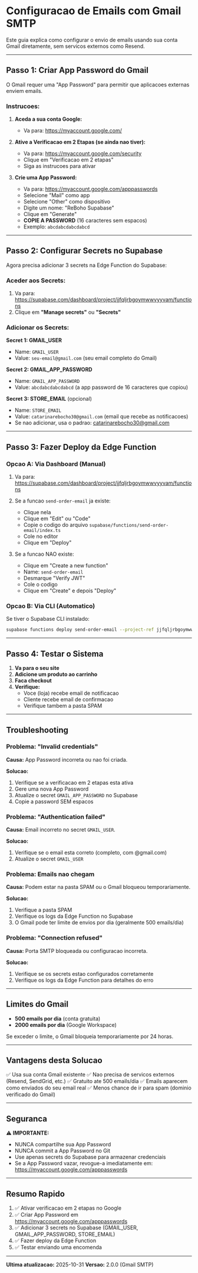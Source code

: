 # Configuracao de Emails com Gmail SMTP

Este guia explica como configurar o envio de emails usando sua conta Gmail diretamente, sem servicos externos como Resend.

---

## Passo 1: Criar App Password do Gmail

O Gmail requer uma "App Password" para permitir que aplicacoes externas enviem emails.

### Instrucoes:

1. **Aceda a sua conta Google:**
   - Va para: https://myaccount.google.com/

2. **Ative a Verificacao em 2 Etapas (se ainda nao tiver):**
   - Va para: https://myaccount.google.com/security
   - Clique em "Verificacao em 2 etapas"
   - Siga as instrucoes para ativar

3. **Crie uma App Password:**
   - Va para: https://myaccount.google.com/apppasswords
   - Selecione "Mail" como app
   - Selecione "Other" como dispositivo
   - Digite um nome: "ReBoho Supabase"
   - Clique em "Generate"
   - **COPIE A PASSWORD** (16 caracteres sem espacos)
   - Exemplo: `abcdabcdabcdabcd`

---

## Passo 2: Configurar Secrets no Supabase

Agora precisa adicionar 3 secrets na Edge Function do Supabase:

### Aceder aos Secrets:

1. Va para: https://supabase.com/dashboard/project/jjfqljrbgoymwwvyyvam/functions
2. Clique em **"Manage secrets"** ou **"Secrets"**

### Adicionar os Secrets:

**Secret 1: GMAIL_USER**
- Name: `GMAIL_USER`
- Value: `seu-email@gmail.com` (seu email completo do Gmail)

**Secret 2: GMAIL_APP_PASSWORD**
- Name: `GMAIL_APP_PASSWORD`
- Value: `abcdabcdabcdabcd` (a app password de 16 caracteres que copiou)

**Secret 3: STORE_EMAIL** (opcional)
- Name: `STORE_EMAIL`
- Value: `catarinarebocho30@gmail.com` (email que recebe as notificacoes)
- Se nao adicionar, usa o padrao: catarinarebocho30@gmail.com

---

## Passo 3: Fazer Deploy da Edge Function

### Opcao A: Via Dashboard (Manual)

1. Va para: https://supabase.com/dashboard/project/jjfqljrbgoymwwvyyvam/functions
2. Se a funcao `send-order-email` ja existe:
   - Clique nela
   - Clique em "Edit" ou "Code"
   - Copie o codigo do arquivo `supabase/functions/send-order-email/index.ts`
   - Cole no editor
   - Clique em "Deploy"

3. Se a funcao NAO existe:
   - Clique em "Create a new function"
   - Name: `send-order-email`
   - Desmarque "Verify JWT"
   - Cole o codigo
   - Clique em "Create" e depois "Deploy"

### Opcao B: Via CLI (Automatico)

Se tiver o Supabase CLI instalado:

```bash
supabase functions deploy send-order-email --project-ref jjfqljrbgoymwwvyyvam
```

---

## Passo 4: Testar o Sistema

1. **Va para o seu site**
2. **Adicione um produto ao carrinho**
3. **Faca checkout**
4. **Verifique:**
   - Voce (loja) recebe email de notificacao
   - Cliente recebe email de confirmacao
   - Verifique tambem a pasta SPAM

---

## Troubleshooting

### Problema: "Invalid credentials"

**Causa:** App Password incorreta ou nao foi criada.

**Solucao:**
1. Verifique se a verificacao em 2 etapas esta ativa
2. Gere uma nova App Password
3. Atualize o secret `GMAIL_APP_PASSWORD` no Supabase
4. Copie a password SEM espacos

### Problema: "Authentication failed"

**Causa:** Email incorreto no secret `GMAIL_USER`.

**Solucao:**
1. Verifique se o email esta correto (completo, com @gmail.com)
2. Atualize o secret `GMAIL_USER`

### Problema: Emails nao chegam

**Causa:** Podem estar na pasta SPAM ou o Gmail bloqueou temporariamente.

**Solucao:**
1. Verifique a pasta SPAM
2. Verifique os logs da Edge Function no Supabase
3. O Gmail pode ter limite de envios por dia (geralmente 500 emails/dia)

### Problema: "Connection refused"

**Causa:** Porta SMTP bloqueada ou configuracao incorreta.

**Solucao:**
1. Verifique se os secrets estao configurados corretamente
2. Verifique os logs da Edge Function para detalhes do erro

---

## Limites do Gmail

- **500 emails por dia** (conta gratuita)
- **2000 emails por dia** (Google Workspace)

Se exceder o limite, o Gmail bloqueia temporariamente por 24 horas.

---

## Vantagens desta Solucao

✅ Usa sua conta Gmail existente
✅ Nao precisa de servicos externos (Resend, SendGrid, etc.)
✅ Gratuito ate 500 emails/dia
✅ Emails aparecem como enviados do seu email real
✅ Menos chance de ir para spam (dominio verificado do Gmail)

---

## Seguranca

⚠️ **IMPORTANTE:**
- NUNCA compartilhe sua App Password
- NUNCA commit a App Password no Git
- Use apenas secrets do Supabase para armazenar credenciais
- Se a App Password vazar, revogue-a imediatamente em: https://myaccount.google.com/apppasswords

---

## Resumo Rapido

1. ✅ Ativar verificacao em 2 etapas no Google
2. ✅ Criar App Password em https://myaccount.google.com/apppasswords
3. ✅ Adicionar 3 secrets no Supabase (GMAIL_USER, GMAIL_APP_PASSWORD, STORE_EMAIL)
4. ✅ Fazer deploy da Edge Function
5. ✅ Testar enviando uma encomenda

---

**Ultima atualizacao:** 2025-10-31
**Versao:** 2.0.0 (Gmail SMTP)
